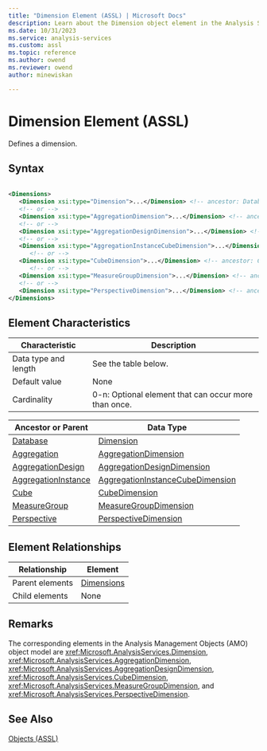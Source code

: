 ```yaml
---
title: "Dimension Element (ASSL) | Microsoft Docs"
description: Learn about the Dimension object element in the Analysis Services Scripting Language (ASSL) schema.
ms.date: 10/31/2023
ms.service: analysis-services
ms.custom: assl
ms.topic: reference
ms.author: owend
ms.reviewer: owend
author: minewiskan

---
```

# Dimension Element (ASSL)

  Defines a dimension.  
  
## Syntax  
  
```xml  
  
<Dimensions>  
   <Dimension xsi:type="Dimension">...</Dimension> <!-- ancestor: Database -->  
   <!-- or -->  
   <Dimension xsi:type="AggregationDimension">...</Dimension> <!-- ancestor: Aggregation -->  
   <!-- or -->  
   <Dimension xsi:type="AggregationDesignDimension">...</Dimension> <!-- ancestor: AggregationDesign -->  
   <!-- or -->  
   <Dimension xsi:type="AggregationInstanceCubeDimension">...</Dimension> <!-- ancestor: AggregationInstance -->  
      <!-- or -->  
   <Dimension xsi:type="CubeDimension">...</Dimension> <!-- ancestor: Cube -->  
      <!-- or -->  
   <Dimension xsi:type="MeasureGroupDimension">...</Dimension> <!-- ancestor: MeasureGroup -->  
   <!-- or -->  
   <Dimension xsi:type="PerspectiveDimension">...</Dimension> <!-- ancestor: Perspective -->  
</Dimensions>  
```  
  
## Element Characteristics  
  
|Characteristic|Description|  
|--------------------|-----------------|  
|Data type and length|See the table below.|  
|Default value|None|  
|Cardinality|0-n: Optional element that can occur more than once.|  
  
|Ancestor or Parent|Data Type|  
|------------------------|---------------|  
|[Database](../objects/database-element-assl.md)|[Dimension](../data-type/dimension-data-type-assl.md)|  
|[Aggregation](../objects/aggregation-element-assl.md)|[AggregationDimension](../data-type/aggregationdimension-data-type-assl.md)|  
|[AggregationDesign](../objects/aggregationdesign-element-assl.md)|[AggregationDesignDimension](../data-type/aggregationdesigndimension-data-type-assl.md)|  
|[AggregationInstance](../objects/aggregationinstance-element-assl.md)|[AggregationInstanceCubeDimension](../data-type/aggregationinstancecubedimension-data-type-assl.md)|  
|[Cube](../objects/cube-element-assl.md)|[CubeDimension](../data-type/cubedimension-data-type-assl.md)|  
|[MeasureGroup](../objects/measuregroup-element-assl.md)|[MeasureGroupDimension](../data-type/measuregroupdimension-data-type-assl.md)|  
|[Perspective](../objects/perspective-element-assl.md)|[PerspectiveDimension](../data-type/perspectivedimension-data-type-assl.md)|  
  
## Element Relationships  
  
|Relationship|Element|  
|------------------|-------------|  
|Parent elements|[Dimensions](../collections/dimensions-element-assl.md)|  
|Child elements|None|  
  
## Remarks  
 The corresponding elements in the Analysis Management Objects (AMO) object model are <xref:Microsoft.AnalysisServices.Dimension>, <xref:Microsoft.AnalysisServices.AggregationDimension>, <xref:Microsoft.AnalysisServices.AggregationDesignDimension>, <xref:Microsoft.AnalysisServices.CubeDimension>, <xref:Microsoft.AnalysisServices.MeasureGroupDimension>, and <xref:Microsoft.AnalysisServices.PerspectiveDimension>.  
  
## See Also  
 [Objects &#40;ASSL&#41;](../objects/objects-assl.md)  
  
  
